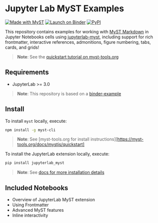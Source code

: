 # Jupyter Lab MyST Examples

[![Made with MyST][myst-badge]][myst-link]
[![Launch on Binder][binder-badge]][binder-link]
[![PyPI][pypi-badge]][pypi-link]

This repository contains examples for working with [MyST Markdown][myst-link] in Jupyter Notebooks cells using [jupyterlab-myst][repo], including support for rich frontmatter, interactive references, admonitions, figure numbering, tabs, cards, and grids!

> **Note**: See the [quickstart tutorial on myst-tools.org][quickstart]

## Requirements

- JupyterLab >= 3.0

> **Note**: This repository is based on a [binder-example](https://github.com/binder-examples/requirements)

## Install

To install `myst` locally, execute:

```bash
npm install -g myst-cli
```

> **Note**: See [myst-tools.org for install instructions][https://myst-tools.org/docs/mystjs/quickstart]

To install the JupyterLab extension locally, execute:

```bash
pip install jupyterlab_myst
```

> **Note**: See [docs for more installation details][repo]

## Included Notebooks

- Overview of JupyterLab MyST extension
- Using Frontmatter
- Advanced MyST features
- Inline interactivity

[myst-badge]: https://img.shields.io/badge/made%20with-myst-orange
[myst-link]: https://myst-tools.org
[repo]: https://github.com/executablebooks/jupyterlab-myst
[quickstart]: https://myst-tools.org/docs/mystjs/quickstart-jupyter-lab-myst
[binder-badge]: https://mybinder.org/badge_logo.svg
[binder-link]: https://mybinder.org/v2/gh/executablebooks/jupyterlab-myst-quickstart/main?urlpath=lab
[pypi-badge]: https://img.shields.io/pypi/v/jupyterlab-myst.svg
[pypi-link]: https://pypi.org/project/jupyterlab-myst
